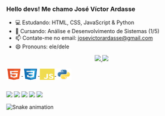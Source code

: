 ### Hello devs! Me chamo José Víctor Ardasse

- 💻 Estudando: HTML, CSS, JavaScript & Python
- 🌱 Cursando: Análise e Desenvolvimento de Sistemas (1/5)
- 📫 Contate-me no email: josevictorardasse@gmail.com
- 😄 Pronouns: ele/dele

<div align="center">
  <a href="https://github.com/ardassejose">
  <img height="180em" src="https://github-readme-stats.vercel.app/api?username=ardassejose&show_icons=true&theme=dracula&include_all_commits=true&count_private=true"/>
  <img height="180em" src="https://github-readme-stats.vercel.app/api/top-langs/?username=ardassejose&layout=compact&langs_count=7&theme=dracula"/>
</div>
  
<div style="display: inline_block"><br>
  <img align="center" alt="Vic-HTML" height="30" width="40" src="https://raw.githubusercontent.com/devicons/devicon/master/icons/html5/html5-original.svg">
  <img align="center" alt="Vic-CSS" height="30" width="40" src="https://raw.githubusercontent.com/devicons/devicon/master/icons/css3/css3-original.svg">
  <img align="center" alt="Vic-Js" height="30" width="40" src="https://raw.githubusercontent.com/devicons/devicon/master/icons/javascript/javascript-plain.svg">
  <img align="center" alt="Vic-Python" height="30" width="40" src="https://raw.githubusercontent.com/devicons/devicon/master/icons/python/python-original.svg">
</div>

 ##
 
<div> 
  <a href="https://www.youtube.com/channel/UCqmd8JAuKMU3IaRYXE7u1UQ" target="_blank"><img src="https://img.shields.io/badge/YouTube-FF0000?style=for-the-badge&logo=youtube&logoColor=white" target="_blank"></a>
  <a href="https://instagram.com/ardasse.jose" target="_blank"><img src="https://img.shields.io/badge/-Instagram-%23E4405F?style=for-the-badge&logo=instagram&logoColor=white" target="_blank"></a>
 	<a href="https://www.twitch.tv/jucafe" target="_blank"><img src="https://img.shields.io/badge/Twitch-9146FF?style=for-the-badge&logo=twitch&logoColor=white" target="_blank"></a>
  <a href = "mailto:josevictorardasse@gmail.com"><img src="https://img.shields.io/badge/-Gmail-%23333?style=for-the-badge&logo=gmail&logoColor=white" target="_blank"></a>
  <a href="https://www.linkedin.com/in/josé-víctor-ardasse-172334186/" target="_blank"><img src="https://img.shields.io/badge/-LinkedIn-%230077B5?style=for-the-badge&logo=linkedin&logoColor=white" target="_blank"></a>
  
  ![Snake animation](https://github.com/ardassejose/ardassejose/blob/output/github-contribution-grid-snake.svg)
  
</div>
